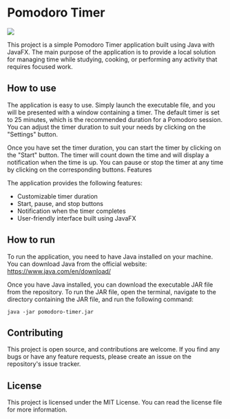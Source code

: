 # Pomodoro Timer

![](https://freesvg.org/storage/img/thumb/lmproulx-Timer-Minuterie.png)

This project is a simple Pomodoro Timer application built using Java with JavaFX. The main purpose of the application is to provide a local solution for managing time while studying, cooking, or performing any activity that requires focused work.

## How to use

The application is easy to use. Simply launch the executable file, and you will be presented with a window containing a timer. The default timer is set to 25 minutes, which is the recommended duration for a Pomodoro session. You can adjust the timer duration to suit your needs by clicking on the "Settings" button.

Once you have set the timer duration, you can start the timer by clicking on the "Start" button. The timer will count down the time and will display a notification when the time is up. You can pause or stop the timer at any time by clicking on the corresponding buttons.
Features

The application provides the following features:

   - Customizable timer duration
   -  Start, pause, and stop buttons
  -   Notification when the timer completes
   -  User-friendly interface built using JavaFX

## How to run

To run the application, you need to have Java installed on your machine. You can download Java from the official website: https://www.java.com/en/download/

Once you have Java installed, you can download the executable JAR file from the repository. To run the JAR file, open the terminal, navigate to the directory containing the JAR file, and run the following command:

```
java -jar pomodoro-timer.jar
```

## Contributing

This project is open source, and contributions are welcome. If you find any bugs or have any feature requests, please create an issue on the repository's issue tracker.
## License

This project is licensed under the MIT License. You can read the license file for more information.
